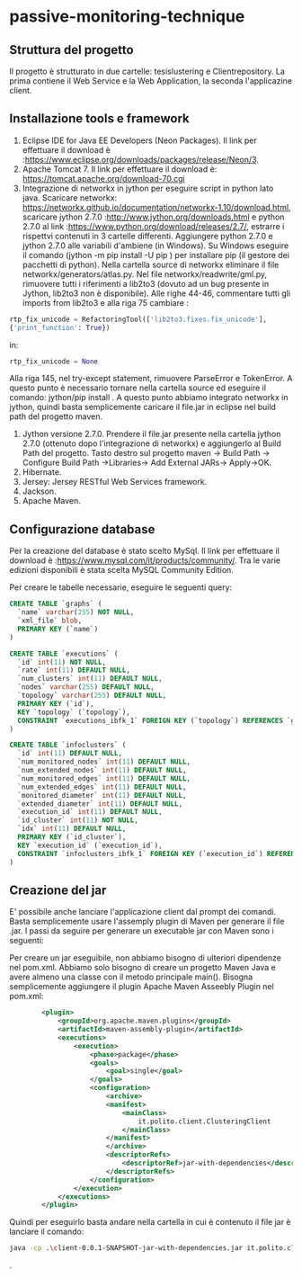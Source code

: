 # passive-monitoring-technique

## Struttura del progetto

Il progetto è strutturato in due cartelle: tesislustering e Clientrepository. La prima contiene il Web Service e la Web Application, la seconda l'applicazine client.
## Installazione tools e framework

1. Eclipse IDE for Java EE Developers (Neon Packages). Il link per effettuare il download
è :https://www.eclipse.org/downloads/packages/release/Neon/3.
1. Apache Tomcat 7. Il link per effettuare il download è: https://tomcat.apache.org/download-70.cgi
1. Integrazione di networkx in jython per eseguire script in python lato java. Scaricare
networkx: https://networkx.github.io/documentation/networkx-1.10/download.html,
scaricare jython 2.7.0 :http://www.jython.org/downloads.html e python 2.7.0 al
link :https://www.python.org/download/releases/2.7/, estrarre i rispettvi contenuti in
3 cartelle differenti. Aggiungere python 2.7.0 e jython 2.7.0 alle variabili d'ambiene (in
Windows). Su Windows eseguire il comando (jython -m pip install -U pip ) per installare
pip (il gestore dei pacchetti di python). Nella cartella source di networkx eliminare il file
networkx/generators/atlas.py. Nel file networkx/readwrite/gml.py, rimuovere tutti i
riferimenti a lib2to3 (dovuto ad un bug presente in Jython, lib2to3 non è disponibile).
Alle righe 44-46, commentare tutti gli imports from lib2to3 e alla riga 75 cambiare :

~~~python
rtp_fix_unicode = RefactoringTool(['lib2to3.fixes.fix_unicode'],
{'print_function': True})
~~~

in:

~~~python
rtp_fix_unicode = None
~~~

Alla riga 145, nel try-except statement, rimuovere ParseError e TokenError. A questo
punto è necessario tornare nella cartella source ed eseguire il comando: jython/pip
install . A questo punto abbiamo integrato networkx in jython, quindi basta
semplicemente caricare il file.jar in eclipse nel build path del progetto maven.
1. Jython versione 2.7.0. Prendere il file.jar presente nella cartella jython 2.7.0 (ottenuto dopo l'integrazione di networkx) e
aggiungerlo al Build Path del progetto. Tasto destro sul progetto maven -> Build Path ->
Configure Build Path ->Libraries-> Add External JARs-> Apply->OK.
1. Hibernate.
1. Jersey: Jersey RESTful Web Services framework.
1. Jackson.
1. Apache Maven.

## Configurazione database
Per la creazione del database è stato scelto MySql. Il link per effettuare il download
è :https://www.mysql.com/it/products/community/. Tra le varie edizioni disponibili è stata scelta
MySQL Community Edition.

Per creare le tabelle necessarie, eseguire le seguenti query:

~~~sql
CREATE TABLE `graphs` (
  `name` varchar(255) NOT NULL,
  `xml_file` blob,
  PRIMARY KEY (`name`)
)
~~~


~~~sql
CREATE TABLE `executions` (
  `id` int(11) NOT NULL,
  `rate` int(11) DEFAULT NULL,
  `num_clusters` int(11) DEFAULT NULL,
  `nodes` varchar(255) DEFAULT NULL,
  `topology` varchar(255) DEFAULT NULL,
  PRIMARY KEY (`id`),
  KEY `topology` (`topology`),
  CONSTRAINT `executions_ibfk_1` FOREIGN KEY (`topology`) REFERENCES `graphs` (`name`)
)
~~~


~~~sql
CREATE TABLE `infoclusters` (
  `id` int(11) DEFAULT NULL,
  `num_monitored_nodes` int(11) DEFAULT NULL,
  `num_extended_nodes` int(11) DEFAULT NULL,
  `num_monitored_edges` int(11) DEFAULT NULL,
  `num_extended_edges` int(11) DEFAULT NULL,
  `monitored_diameter` int(11) DEFAULT NULL,
  `extended_diameter` int(11) DEFAULT NULL,
  `execution_id` int(11) DEFAULT NULL,
  `id_cluster` int(11) NOT NULL,
  `idx` int(11) DEFAULT NULL,
  PRIMARY KEY (`id_cluster`),
  KEY `execution_id` (`execution_id`),
  CONSTRAINT `infoclusters_ibfk_1` FOREIGN KEY (`execution_id`) REFERENCES `executions` (`id`)
)
~~~




## Creazione del jar
E' possibile anche lanciare l'applicazione client dal prompt dei comandi. Basta semplicemente usare l'assemply plugin di Maven per generare il file .jar.
I passi da seguire per generare un executable jar con Maven sono i seguenti:

Per creare un jar eseguibile, non abbiamo bisogno di ulteriori dipendenze nel pom.xml. Abbiamo
solo bisogno di creare un progetto Maven Java e avere almeno una classe con il metodo
principale main(). Bisogna semplicemente aggiungere il plugin Apache Maven Asseebly Plugin nel pom.xml:

~~~xml
        <plugin>
		    <groupId>org.apache.maven.plugins</groupId>
		    <artifactId>maven-assembly-plugin</artifactId>
		    <executions>
		        <execution>
		            <phase>package</phase>
		            <goals>
		                <goal>single</goal>
		            </goals>
		            <configuration>
		                <archive>
		                <manifest>
		                    <mainClass>
		                        it.polito.client.ClusteringClient
		                    </mainClass>
		                </manifest>
		                </archive>
		                <descriptorRefs>
		                    <descriptorRef>jar-with-dependencies</descriptorRef>
		                </descriptorRefs>
		            </configuration>
		        </execution>
		    </executions>
		</plugin>
~~~

Quindi per eseguirlo basta andare nella cartella in cui è contenuto il file jar è lanciare il comando:

~~~bash
java -cp .\client-0.0.1-SNAPSHOT-jar-with-dependencies.jar it.polito.client.ClusteringClient
~~~
.


